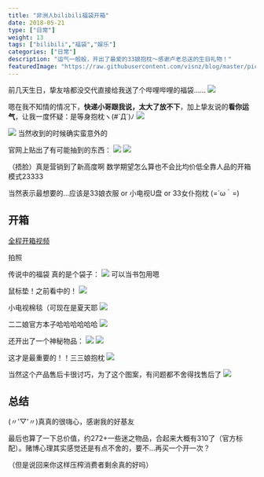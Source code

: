```yaml
---
title: "非洲人bilibili福袋开箱"
date: 2018-05-21
type: ["日常"]
weight: 13
tags: ["bilibili","福袋","娱乐"]
categories: ["日常"]
description: "运气一般般，开出了最爱的33娘抱枕～感谢卢老总送的生日礼物！"
featuredImage: "https://raw.githubusercontent.com/visnz/blog/master/pics/bili/logo.jpg"
---
```


前几天生日，挚友啥都没交代直接给我送了个哔哩哔哩的福袋……
![](https://raw.githubusercontent.com/visnz/blog/master/pics/bili/01.png)

嗯在我不知情的情况下，**快递小哥跟我说，太大了放不下**，加上挚友说的**看你运气**，让我一度怀疑：是等身抱枕ヽ(#`Д´)ﾉ
![](https://raw.githubusercontent.com/visnz/blog/master/pics/bili/02.jpg)

![](https://raw.githubusercontent.com/visnz/blog/master/pics/bili/02.1.jpg)
当然收到的时候确实蛮意外的

官网上贴出了有可能抽到的东西：
![](https://raw.githubusercontent.com/visnz/blog/master/pics/bili/03.jpg)
![](https://raw.githubusercontent.com/visnz/blog/master/pics/bili/04.jpg)

（捂脸）真是营销到了新高度啊 数学期望怎么算也不会比均价低全靠人品的开箱模式23333

当然表示最想要的…应该是33娘衣服 or 小电视U盘 or 33女仆抱枕 (=´ω｀=)

## 开箱

[全程开箱视频](https://raw.githubusercontent.com/visnz/blog/master/pics/bili/开箱.mov)

拍照

传说中的福袋 真的是个袋子：
![](https://raw.githubusercontent.com/visnz/blog/master/pics/bili/05.jpg)
可以当书包用嗯

鼠标垫！之前看中的！
![](https://raw.githubusercontent.com/visnz/blog/master/pics/bili/06.jpg)

小电视棉毯（可现在是夏天耶
![](https://raw.githubusercontent.com/visnz/blog/master/pics/bili/09.jpg)

二二娘官方本子哈哈哈哈哈哈
![](https://raw.githubusercontent.com/visnz/blog/master/pics/bili/10.jpg)

还开出了一个神秘物品：
![](https://raw.githubusercontent.com/visnz/blog/master/pics/bili/07.jpg)
![](https://raw.githubusercontent.com/visnz/blog/master/pics/bili/08.jpg)

这才是最重要的！！三三娘抱枕
![](https://raw.githubusercontent.com/visnz/blog/master/pics/bili/11.jpg)

当然这个产品售后卡很讨巧，为了这个图案，有问题都不舍得找售后了
![](https://raw.githubusercontent.com/visnz/blog/master/pics/bili/12.png)

## 总结
(〃'▽'〃)真真的很嗨心，感谢我的好基友

最后也算了一下总价值，约272+一些迷之物品，合起来大概有310了（官方标配）。赌博心理其实感觉还是有点不舍的，要不…再买一个开一次？

（但是说回来你这样压榨消费者剩余真的好吗）
